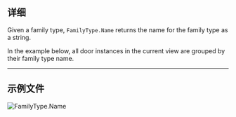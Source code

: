 ## 详细
Given a family type, `FamilyType.Name` returns the name for the family type as a string.

In the example below, all door instances in the current view are grouped by their family type name.
___
## 示例文件

![FamilyType.Name](./Revit.Elements.FamilyType.Name_img.jpg)
